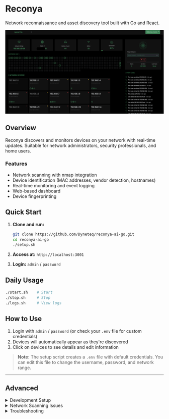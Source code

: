 # Reconya

Network reconnaissance and asset discovery tool built with Go and React.

![Dashboard Screenshot](screenshots/dashboard.png)

## Overview

Reconya discovers and monitors devices on your network with real-time updates. Suitable for network administrators, security professionals, and home users.

### Features

- Network scanning with nmap integration
- Device identification (MAC addresses, vendor detection, hostnames)
- Real-time monitoring and event logging
- Web-based dashboard
- Device fingerprinting

## Quick Start

1. **Clone and run:**
   ```bash
   git clone https://github.com/Dyneteq/reconya-ai-go.git
   cd reconya-ai-go
   ./setup.sh
   ```

2. **Access at:** `http://localhost:3001`

3. **Login:** `admin` / `password`

## Daily Usage

```bash
./start.sh    # Start
./stop.sh     # Stop  
./logs.sh     # View logs
```

## How to Use

1. Login with `admin` / `password` (or check your `.env` file for custom credentials)
2. Devices will automatically appear as they're discovered  
3. Click on devices to see details and edit information

> **Note:** The setup script creates a `.env` file with default credentials. You can edit this file to change the username, password, and network range.

---

## Advanced

<details>
<summary>Development Setup</summary>

### Backend
```bash
cd backend
cp .env.example .env
go mod download
go run cmd/main.go
```

### Frontend
```bash
cd frontend
npm install
npm start
```
</details>

<details>
<summary>Network Scanning Issues</summary>

For MAC address detection, install nmap:
```bash
# macOS: brew install nmap
# Ubuntu: sudo apt-get install nmap
```

Grant nmap privileges:
```bash
sudo chown root:admin $(which nmap)
sudo chmod u+s $(which nmap)
```
</details>

<details>
<summary>Troubleshooting</summary>

### Common Issues

**Python 3.12 errors**
- Error: `ModuleNotFoundError: No module named 'distutils.spawn'`
- Solution: Use `docker compose` instead of `docker-compose`

**App not accessible**
- Check ports 3001 and 3008 aren't in use
- Verify containers are running: `docker ps`
- Check logs: `./logs.sh`

**Missing MAC addresses**
- Ensure nmap is installed and has proper permissions
- MAC addresses only visible on same network segment

**CORS issues**
- Check CORS config in `backend/middleware/cors.go`
- Verify API routing in nginx.conf

**Docker IP detection issues**
- Error: Reconya detects Docker internal IP instead of host network
- **Solution 1**: Set correct network range in `.env`:
  ```bash
  NETWORK_RANGE=192.168.1.0/24  # Replace with your actual network
  ```
- **Solution 2**: Use host networking for full network access:
  ```bash
  docker compose -f docker-compose.yml -f docker-compose.host.yml up -d
  ```
- **Solution 3**: Enable network capabilities (already enabled by default):
  ```yaml
  cap_add:
    - NET_ADMIN
    - NET_RAW
  ```

## Architecture

- **Backend**: Go API with SQLite database
- **Frontend**: React/TypeScript with Bootstrap
- **Scanning**: Multi-strategy network discovery with nmap integration
- **Deployment**: Docker Compose

## Scanning Algorithm

### Discovery Process

Reconya uses a multi-layered scanning approach that combines nmap integration with native Go implementations:

**1. Network Discovery (Every 30 seconds)**
- Multiple nmap strategies with automatic fallback
- ICMP ping sweeps (privileged mode)
- TCP connect probes to common ports (fallback)
- ARP table lookups for MAC address resolution

**2. Device Identification**
- IEEE OUI database for vendor identification
- Multi-method hostname resolution (DNS, NetBIOS, mDNS)
- Operating system fingerprinting via nmap
- Device type classification based on ports and vendors

**3. Port Scanning (Background workers)**
- Top 100 ports scan for active services
- Service detection and banner grabbing
- Concurrent scanning with worker pool pattern

**4. Web Service Detection**
- Automatic discovery of HTTP/HTTPS services
- Screenshot capture using headless Chrome
- Service metadata extraction (titles, server headers)

### Scanning Strategies

The system attempts these nmap commands in order:

```bash
# Primary: Privileged ICMP scan
sudo nmap -sn --send-ip -T4 -R --system-dns -oX - <network>

# Fallback 1: Unprivileged ICMP
nmap -sn --send-ip -T4 -oX - <network>

# Fallback 2: ARP scan
nmap -sn -PR -T4 -R --system-dns -oX - <network>

# Fallback 3: TCP SYN probe
nmap -sn -PS80,443,22,21,23,25,53,110,111,135,139,143,993,995 -T4 -oX - <network>
```

### Concurrency Model

- **50 concurrent goroutines** for network scanning
- **3 background workers** for port scanning queue
- **Producer-consumer pattern** for efficient resource utilization
- **Database locking** with retry mechanism for data consistency

## Contributing

1. Fork the repository
2. Create feature branch
3. Make changes and test
4. Submit pull request

## License

Creative Commons Attribution-NonCommercial 4.0 International License. Commercial use requires permission.

## 🌟 Please check my other projects!

- **[Tududi](https://tududi.com)** -  Self-hosted task management with hierarchical organization, multi-language support, and Telegram integration
- **[BreachHarbor](https://breachharbor.com)** - Cybersecurity suite for digital asset protection  
- **[Hevetra](https://hevetra.com)** - Digital tracking for child health milestones